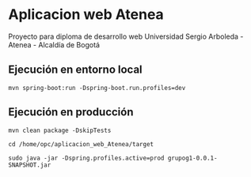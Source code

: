 # Aplicacion web Atenea
Proyecto para diploma de desarrollo web Universidad Sergio Arboleda - Atenea - Alcaldía de Bogotá

## Ejecución en entorno local
```
mvn spring-boot:run -Dspring-boot.run.profiles=dev
```

## Ejecución en producción
```
mvn clean package -DskipTests

cd /home/opc/aplicacion_web_Atenea/target

sudo java -jar -Dspring.profiles.active=prod grupog1-0.0.1-SNAPSHOT.jar
```
